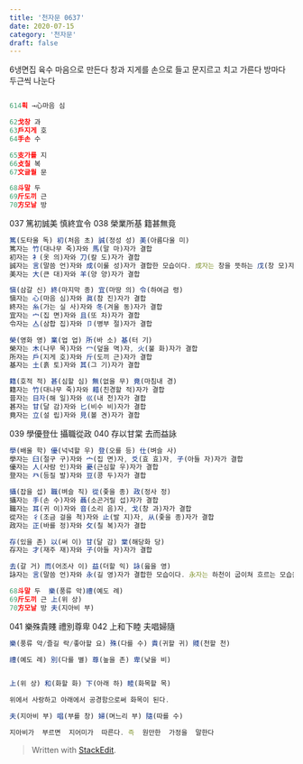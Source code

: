 ```yaml
---
title: '천자문 0637'
date: 2020-07-15
category: '천자문'
draft: false
---
```


6냉면집 육수
마음으로 만든다
창과 지게를 손으로 들고
문지르고 치고 가른다
방마다 두근씩 나눈다
```js

614획 →心마음 심

62戈창 과
63戶지게 호
64手손 수

65支가를 지
66攴칠 복
67文글월 문

68斗말 두
69斤도끼 근
70方모날 방
```
037 篤初誠美 慎終宜令 038 榮業所基 籍甚無竟 
```js
篤(도타울 독) 初(처음 초) 誠(정성 성) 美(아름다울 미)
篤자는 竹(대나무 죽)자와 馬(말 마)자가 결합
初자는 衤(옷 의)자와 刀(칼 도)자가 결합
誠자는 言(말씀 언)자와 成(이룰 성)자가 결합한 모습이다. 成자는 창을 뜻하는 戊(창 모)자와 丁(못 정)자가 결합
美자는 大(큰 대)자와 羊(양 양)자가 결합

愼(삼갈 신) 終(마지막 종) 宜(마땅 의) 令(하여금 령)
愼자는 心(마음 심)자와 眞(참 진)자가 결합
終자는 糸(가는 실 사)자와 冬(겨울 동)자가 결합
宜자는 宀(집 면)자와 且(또 차)자가 결합
令자는 亼(삼합 집)자와 卩(병부 절)자가 결합

榮(영화 영) 業(업 업) 所(바 소) 基(터 기)
榮자는 木(나무 목)자와 冖(덮을 멱)자, 火(불 화)자가 결합
所자는 戶(지게 호)자와 斤(도끼 근)자가 결합
基자는 土(흙 토)자와 其(그 기)자가 결합

籍(호적 적) 甚(심할 심) 無(없을 무) 竟(마침내 경)
籍자는 竹(대나무 죽)자와 耤(친경할 적)자가 결합
昔자는 日자(해 일)자와 巛(내 천)자가 결합
甚자는 甘(달 감)자와 匕(비수 비)자가 결합
竟자는 立(설 립)자와 見(볼 견)자가 결합
```

039 學優登仕 攝職從政 040 存以甘棠 去而益詠 
```js
學(배울 학) 優(넉넉할 우) 登(오를 등) 仕(벼슬 사)
學자는 臼(절구 구)자와 宀(집 면)자, 爻(효 효)자, 子(아들 자)자가 결합
優자는 人(사람 인)자와 憂(근심할 우)자가 결합
登자는 癶(등질 발)자와 豆(콩 두)자가 결합

攝(잡을 섭) 職(벼슬 직) 從(좇을 종) 政(정사 정)
攝자는 手(손 수)자와 聶(소곤거릴 섭)자가 결합
職자는 耳(귀 이)자와 音(소리 음)자, 戈(창 과)자가 결합
從자는 彳(조금 걸을 척)자와 止(발 지)자, 从(좇을 종)자가 결합
政자는 正(바를 정)자와 攵(칠 복)자가 결합

存(있을 존) 以(써 이) 甘(달 감) 棠(해당화 당)
存자는 才(재주 재)자와 子(아들 자)자가 결합

去(갈 거) 而(어조사 이) 益(더할 익) 詠(읊을 영)
詠자는 言(말씀 언)자와 永(길 영)자가 결합한 모습이다. 永자는 하천이 굽이쳐 흐르는 모습을 그린 것으로 ‘길게 늘이다’라는 뜻


```
```js
68斗말 두  樂(풍류 악)禮(예도 례)
69斤도끼 근 上(위 상)
70方모날 방 夫(지아비 부)
```
041 樂殊貴賤 禮別尊卑 
042 上和下睦 夫唱婦隨
```js
樂(풍류 악/즐길 락/좋아할 요) 殊(다를 수) 貴(귀할 귀) 賤(천할 천)

禮(예도 례) 別(다를 별) 尊(높을 존) 卑(낮을 비)


上(위 상) 和(화할 화) 下(아래 하) 睦(화목할 목)

위에서 사랑하고 아래에서 공경함으로써 화목이 된다.

夫(지아비 부) 唱(부를 창) 婦(며느리 부) 隨(따를 수)

지아비가  부르면  지어미가  따른다. 즉  원만한  가정을  말한다
```
> Written with [StackEdit](https://stackedit.io/).
<!--stackedit_data:
eyJoaXN0b3J5IjpbLTEwODY0NTYxMTcsLTE4NDE4NDQ4MjUsMj
U0MzQ2ODE5XX0=
-->